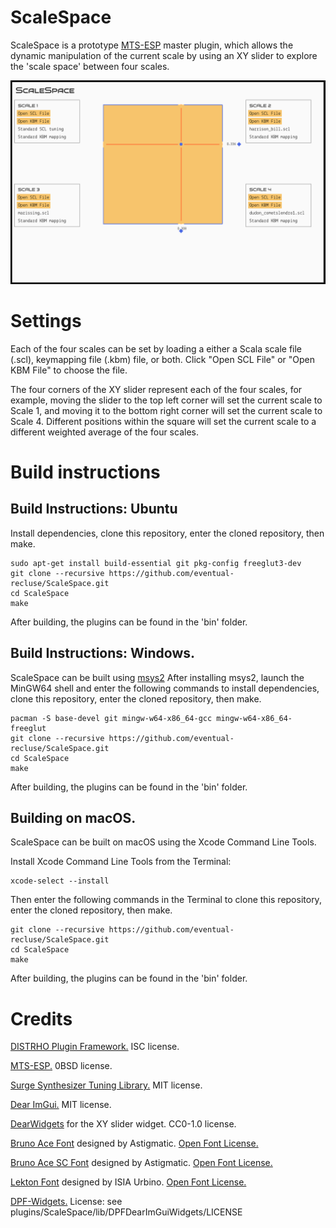 # ScaleSpace

ScaleSpace is a prototype [MTS-ESP](https://github.com/ODDSound/MTS-ESP) master plugin, which allows the dynamic manipulation of the current scale by using an XY slider to explore the 'scale space' between four scales.

![ScaleSpace](https://github.com/eventual-recluse/ScaleSpace/blob/main/plugins/ScaleSpace/ScaleSpace_screenshot.png "ScaleSpace")<br/>

# Settings

Each of the four scales can be set by loading a either a Scala scale file (.scl), keymapping file (.kbm) file, or both. Click "Open SCL File" or "Open KBM File" to choose the file.

The four corners of the XY slider represent each of the four scales, for example, moving the slider to the top left corner will set the current scale to Scale 1, and moving it to the bottom right corner will set the current scale to Scale 4. Different positions within the square will set the current scale to a different weighted average of the four scales.

# Build instructions

## Build Instructions: Ubuntu
Install dependencies, clone this repository, enter the cloned repository, then make.
```
sudo apt-get install build-essential git pkg-config freeglut3-dev
git clone --recursive https://github.com/eventual-recluse/ScaleSpace.git
cd ScaleSpace
make
```
After building, the plugins can be found in the 'bin' folder.

## Build Instructions: Windows.
ScaleSpace can be built using [msys2](https://www.msys2.org/)
After installing msys2, launch the MinGW64 shell and enter the following commands to install dependencies, clone this repository, enter the cloned repository, then make.
```
pacman -S base-devel git mingw-w64-x86_64-gcc mingw-w64-x86_64-freeglut
git clone --recursive https://github.com/eventual-recluse/ScaleSpace.git
cd ScaleSpace
make
```
After building, the plugins can be found in the 'bin' folder.

## Building on macOS.
ScaleSpace can be built on macOS using the Xcode Command Line Tools.

Install Xcode Command Line Tools from the Terminal:
```
xcode-select --install
```
Then enter the following commands in the Terminal to clone this repository, enter the cloned repository, then make.
```
git clone --recursive https://github.com/eventual-recluse/ScaleSpace.git
cd ScaleSpace
make
```
After building, the plugins can be found in the 'bin' folder.

# Credits
[DISTRHO Plugin Framework.](https://github.com/DISTRHO/DPF) ISC license.

[MTS-ESP.](https://github.com/ODDSound/MTS-ESP) 0BSD license.

[Surge Synthesizer Tuning Library.](https://github.com/surge-synthesizer/tuning-library) MIT license.

[Dear ImGui.](https://github.com/ocornut/imgui) MIT license.

[DearWidgets](https://github.com/soufianekhiat/DearWidgets) for the XY slider widget. CC0-1.0 license.

[Bruno Ace Font](https://fonts.google.com/specimen/Bruno+Ace) designed by Astigmatic. [Open Font License.](https://scripts.sil.org/cms/scripts/page.php?site_id=nrsi&id=OFL)

[Bruno Ace SC Font](https://fonts.google.com/specimen/Bruno+Ace+SC) designed by Astigmatic. [Open Font License.](https://scripts.sil.org/cms/scripts/page.php?site_id=nrsi&id=OFL)

[Lekton Font](https://fonts.google.com/specimen/Lekton) designed by ISIA Urbino. [Open Font License.](https://scripts.sil.org/cms/scripts/page.php?site_id=nrsi&id=OFL)

[DPF-Widgets.](https://github.com/DISTRHO/DPF-Widgets) License: see plugins/ScaleSpace/lib/DPFDearImGuiWidgets/LICENSE

